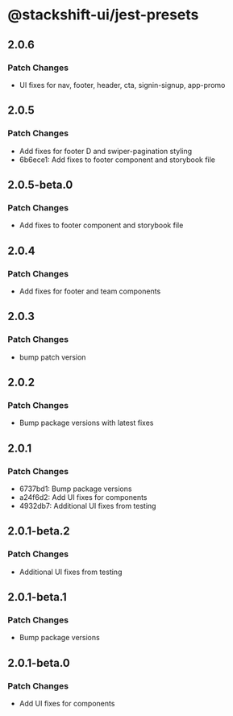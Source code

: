 # @stackshift-ui/jest-presets

## 2.0.6

### Patch Changes

- UI fixes for nav, footer, header, cta, signin-signup, app-promo

## 2.0.5

### Patch Changes

- Add fixes for footer D and swiper-pagination styling
- 6b6ece1: Add fixes to footer component and storybook file

## 2.0.5-beta.0

### Patch Changes

- Add fixes to footer component and storybook file

## 2.0.4

### Patch Changes

- Add fixes for footer and team components

## 2.0.3

### Patch Changes

- bump patch version

## 2.0.2

### Patch Changes

- Bump package versions with latest fixes

## 2.0.1

### Patch Changes

- 6737bd1: Bump package versions
- a24f6d2: Add UI fixes for components
- 4932db7: Additional UI fixes from testing

## 2.0.1-beta.2

### Patch Changes

- Additional UI fixes from testing

## 2.0.1-beta.1

### Patch Changes

- Bump package versions

## 2.0.1-beta.0

### Patch Changes

- Add UI fixes for components
